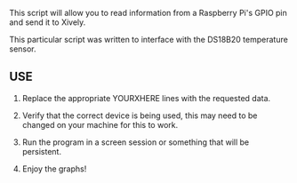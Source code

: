 This script will allow you to read information from a Raspberry Pi's GPIO pin and send it to Xively.

This particular script was written to interface with the DS18B20 temperature sensor.


USE
-----------------------------------------
1. Replace the appropriate YOURXHERE lines with the requested data.

2. Verify that the correct device is being used, this may need to be changed on your machine for this to work.

3. Run the program in a screen session or something that will be persistent. 

4. Enjoy the graphs!


